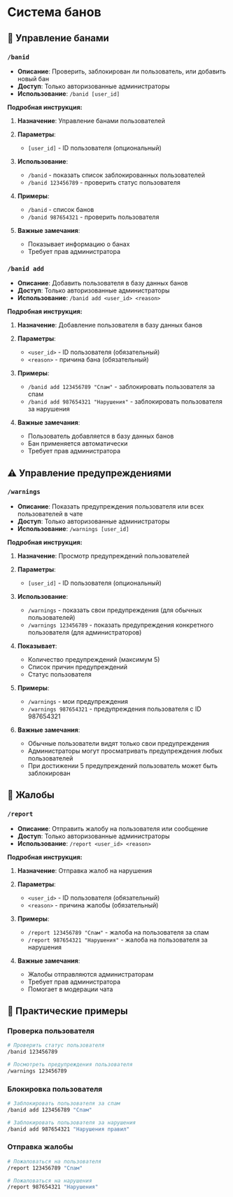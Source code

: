 # Система банов

## 🚨 Управление банами

### `/banid`
- **Описание**: Проверить, заблокирован ли пользователь, или добавить новый бан
- **Доступ**: Только авторизованные администраторы
- **Использование**: `/banid [user_id]`

**Подробная инструкция:**
1. **Назначение**: Управление банами пользователей

2. **Параметры**:
   - `[user_id]` - ID пользователя (опциональный)

3. **Использование**:
   - `/banid` - показать список заблокированных пользователей
   - `/banid 123456789` - проверить статус пользователя

4. **Примеры**:
   - `/banid` - список банов
   - `/banid 987654321` - проверить пользователя

5. **Важные замечания**:
   - Показывает информацию о банах
   - Требует прав администратора

### `/banid add`
- **Описание**: Добавить пользователя в базу данных банов
- **Доступ**: Только авторизованные администраторы
- **Использование**: `/banid add <user_id> <reason>`

**Подробная инструкция:**
1. **Назначение**: Добавление пользователя в базу данных банов

2. **Параметры**:
   - `<user_id>` - ID пользователя (обязательный)
   - `<reason>` - причина бана (обязательный)

3. **Примеры**:
   - `/banid add 123456789 "Спам"` - заблокировать пользователя за спам
   - `/banid add 987654321 "Нарушения"` - заблокировать пользователя за нарушения

4. **Важные замечания**:
   - Пользователь добавляется в базу данных банов
   - Бан применяется автоматически
   - Требует прав администратора

## ⚠️ Управление предупреждениями

### `/warnings`
- **Описание**: Показать предупреждения пользователя или всех пользователей в чате
- **Доступ**: Только авторизованные администраторы
- **Использование**: `/warnings [user_id]`

**Подробная инструкция:**
1. **Назначение**: Просмотр предупреждений пользователей

2. **Параметры**:
   - `[user_id]` - ID пользователя (опциональный)

3. **Использование**:
   - `/warnings` - показать свои предупреждения (для обычных пользователей)
   - `/warnings 123456789` - показать предупреждения конкретного пользователя (для администраторов)

4. **Показывает**:
   - Количество предупреждений (максимум 5)
   - Список причин предупреждений
   - Статус пользователя

5. **Примеры**:
   - `/warnings` - мои предупреждения
   - `/warnings 987654321` - предупреждения пользователя с ID 987654321

6. **Важные замечания**:
   - Обычные пользователи видят только свои предупреждения
   - Администраторы могут просматривать предупреждения любых пользователей
   - При достижении 5 предупреждений пользователь может быть заблокирован

## 📝 Жалобы

### `/report`
- **Описание**: Отправить жалобу на пользователя или сообщение
- **Доступ**: Только авторизованные администраторы
- **Использование**: `/report <user_id> <reason>`

**Подробная инструкция:**
1. **Назначение**: Отправка жалоб на нарушения

2. **Параметры**:
   - `<user_id>` - ID пользователя (обязательный)
   - `<reason>` - причина жалобы (обязательный)

3. **Примеры**:
   - `/report 123456789 "Спам"` - жалоба на пользователя за спам
   - `/report 987654321 "Нарушения"` - жалоба на пользователя за нарушения

4. **Важные замечания**:
   - Жалобы отправляются администраторам
   - Требует прав администратора
   - Помогает в модерации чата

## 🎯 Практические примеры

### Проверка пользователя
```bash
# Проверить статус пользователя
/banid 123456789

# Посмотреть предупреждения пользователя
/warnings 123456789
```

### Блокировка пользователя
```bash
# Заблокировать пользователя за спам
/banid add 123456789 "Спам"

# Заблокировать пользователя за нарушения
/banid add 987654321 "Нарушения правил"
```

### Отправка жалобы
```bash
# Пожаловаться на пользователя
/report 123456789 "Спам"

# Пожаловаться на нарушения
/report 987654321 "Нарушения"
```
